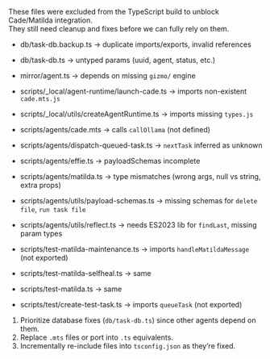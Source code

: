 
These files were excluded from the TypeScript build to unblock Cade/Matilda integration.  
They still need cleanup and fixes before we can fully rely on them.

- db/task-db.backup.ts → duplicate imports/exports, invalid references
- db/task-db.ts → untyped params (uuid, agent, status, etc.)

- mirror/agent.ts → depends on missing `gizmo/` engine

- scripts/_local/agent-runtime/launch-cade.ts → imports non-existent `cade.mts.js`
- scripts/_local/utils/createAgentRuntime.ts → imports missing `types.js`

- scripts/agents/cade.mts → calls `callOllama` (not defined)
- scripts/agents/dispatch-queued-task.ts → `nextTask` inferred as unknown
- scripts/agents/effie.ts → payloadSchemas incomplete
- scripts/agents/matilda.ts → type mismatches (wrong args, null vs string, extra props)
- scripts/agents/utils/payload-schemas.ts → missing schemas for `delete file`, `run task file`
- scripts/agents/utils/reflect.ts → needs ES2023 lib for `findLast`, missing param types

- scripts/test-matilda-maintenance.ts → imports `handleMatildaMessage` (not exported)
- scripts/test-matilda-selfheal.ts → same
- scripts/test-matilda.ts → same
- scripts/test/create-test-task.ts → imports `queueTask` (not exported)

1. Prioritize database fixes (`db/task-db.ts`) since other agents depend on them.
2. Replace `.mts` files or port into `.ts` equivalents.
3. Incrementally re-include files into `tsconfig.json` as they’re fixed.
